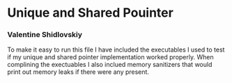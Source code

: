# Unique and Shared Pouinter
### Valentine Shidlovskiy

To make it easy to run this file I have included the executables
I used to test if my unique and shared pointer implementation worked properly.
When complining the exectuables I also inclued memory sanitizers that would print 
out memory leaks if there were any present. 
